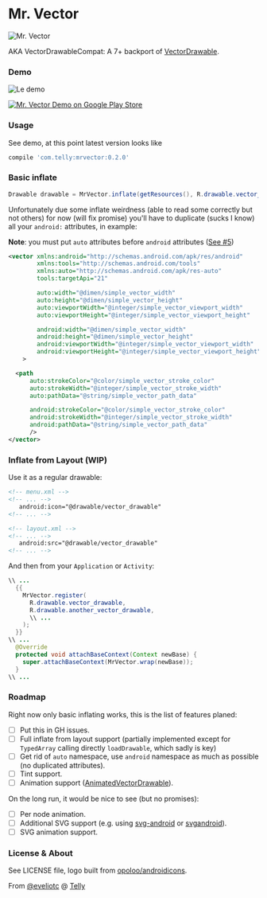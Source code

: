 Mr. Vector
==========
![Mr. Vector](http://i.imgur.com/ucFr5T7.png)

AKA VectorDrawableCompat: A 7+ backport of [VectorDrawable](https://developer.android.com/reference/android/graphics/drawable/VectorDrawable.html).

### Demo

![Le demo](http://i.imgur.com/nG4uQiN.gif)

[![Mr. Vector Demo on Google Play Store](http://developer.android.com/images/brand/en_generic_rgb_wo_60.png)](https://play.google.com/store/apps/details?id=com.telly.mrvector.demo)

### Usage

See demo, at this point latest version looks like

```groovy
compile 'com.telly:mrvector:0.2.0'
```

### Basic inflate
```java
Drawable drawable = MrVector.inflate(getResources(), R.drawable.vector_android);
```

Unfortunately due some inflate weirdness (able to read some correctly but not others) for now (will fix promise) you'll have to duplicate (sucks I know) all your `android:` attributes, in example:

**Note**: you must put `auto` attributes before `android` attributes ([See #5](https://github.com/telly/MrVector/issues/5))
```xml
<vector xmlns:android="http://schemas.android.com/apk/res/android"
        xmlns:tools="http://schemas.android.com/tools"
        xmlns:auto="http://schemas.android.com/apk/res-auto"
        tools:targetApi="21"

        auto:width="@dimen/simple_vector_width"
        auto:height="@dimen/simple_vector_height"
        auto:viewportWidth="@integer/simple_vector_viewport_width"
        auto:viewportHeight="@integer/simple_vector_viewport_height"

        android:width="@dimen/simple_vector_width"
        android:height="@dimen/simple_vector_height"
        android:viewportWidth="@integer/simple_vector_viewport_width"
        android:viewportHeight="@integer/simple_vector_viewport_height"
    >

  <path
      auto:strokeColor="@color/simple_vector_stroke_color"
      auto:strokeWidth="@integer/simple_vector_stroke_width"
      auto:pathData="@string/simple_vector_path_data"

      android:strokeColor="@color/simple_vector_stroke_color"
      android:strokeWidth="@integer/simple_vector_stroke_width"
      android:pathData="@string/simple_vector_path_data"
      />
</vector>
```

### Inflate from Layout (WIP)

Use it as a regular drawable:

```xml
<!-- menu.xml -->
<!-- ... -->
   android:icon="@drawable/vector_drawable"
<!-- ... -->
```

```xml
<!-- layout.xml -->
<!-- ... -->
   android:src="@drawable/vector_drawable"
<!-- ... -->
```

And then from your `Application` or `Activity`:

```java
\\ ...
  {{
    MrVector.register(
      R.drawable.vector_drawable,
      R.drawable.another_vector_drawable,
      \\ ...
    );
  }}
\\ ...
  @Override
  protected void attachBaseContext(Context newBase) {
    super.attachBaseContext(MrVector.wrap(newBase));
  }
\\ ...
```

### Roadmap
Right now only basic inflating works, this is the list of features planed:

- [ ] Put this in GH issues.
- [ ] Full inflate from layout support (partially implemented except for `TypedArray` calling directly `loadDrawable`, which sadly is key)
- [ ] Get rid of `auto` namespace, use `android` namespace as much as possible (no duplicated attributes).
- [ ] Tint support.
- [ ] Animation support ([AnimatedVectorDrawable](https://developer.android.com/reference/android/graphics/drawable/AnimatedVectorDrawable.html)).

On the long run, it would be nice to see (but no promises):

- [ ] Per node animation.
- [ ] Additional SVG support (e.g. using [svg-android](https://code.google.com/p/svg-android/) or [svgandroid](https://code.google.com/p/androidsvg/)).
- [ ] SVG animation support.

### License & About

See LICENSE file, logo built from [opoloo/androidicons](https://github.com/opoloo/androidicons).

From [@eveliotc](https://plus.google.com/u/0/+EvelioTarazonaC%C3%A1ceres/posts) @ [Telly](https://telly.com/)
